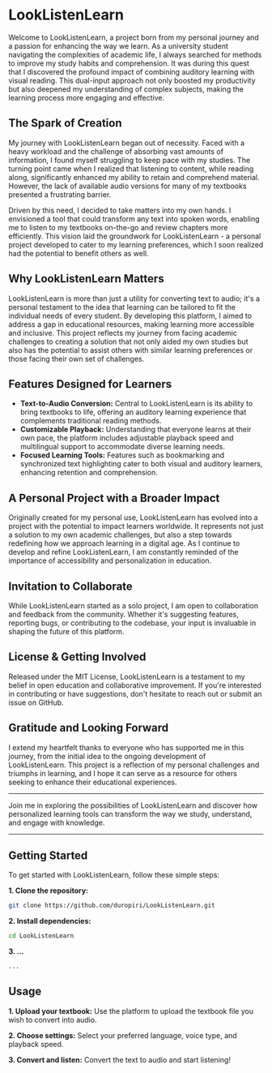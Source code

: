# LookListenLearn

Welcome to LookListenLearn, a project born from my personal journey and a passion for enhancing the way we learn. As a university student navigating the complexities of academic life, I always searched for methods to improve my study habits and comprehension. It was during this quest that I discovered the profound impact of combining auditory learning with visual reading. This dual-input approach not only boosted my productivity but also deepened my understanding of complex subjects, making the learning process more engaging and effective.

## The Spark of Creation

My journey with LookListenLearn began out of necessity. Faced with a heavy workload and the challenge of absorbing vast amounts of information, I found myself struggling to keep pace with my studies. The turning point came when I realized that listening to content, while reading along, significantly enhanced my ability to retain and comprehend material. However, the lack of available audio versions for many of my textbooks presented a frustrating barrier.

Driven by this need, I decided to take matters into my own hands. I envisioned a tool that could transform any text into spoken words, enabling me to listen to my textbooks on-the-go and review chapters more efficiently. This vision laid the groundwork for LookListenLearn - a personal project developed to cater to my learning preferences, which I soon realized had the potential to benefit others as well.

## Why LookListenLearn Matters

LookListenLearn is more than just a utility for converting text to audio; it's a personal testament to the idea that learning can be tailored to fit the individual needs of every student. By developing this platform, I aimed to address a gap in educational resources, making learning more accessible and inclusive. This project reflects my journey from facing academic challenges to creating a solution that not only aided my own studies but also has the potential to assist others with similar learning preferences or those facing their own set of challenges.

## Features Designed for Learners

- **Text-to-Audio Conversion:** Central to LookListenLearn is its ability to bring textbooks to life, offering an auditory learning experience that complements traditional reading methods.
- **Customizable Playback:** Understanding that everyone learns at their own pace, the platform includes adjustable playback speed and multilingual support to accommodate diverse learning needs.
- **Focused Learning Tools:** Features such as bookmarking and synchronized text highlighting cater to both visual and auditory learners, enhancing retention and comprehension.

## A Personal Project with a Broader Impact

Originally created for my personal use, LookListenLearn has evolved into a project with the potential to impact learners worldwide. It represents not just a solution to my own academic challenges, but also a step towards redefining how we approach learning in a digital age. As I continue to develop and refine LookListenLearn, I am constantly reminded of the importance of accessibility and personalization in education.

## Invitation to Collaborate

While LookListenLearn started as a solo project, I am open to collaboration and feedback from the community. Whether it's suggesting features, reporting bugs, or contributing to the codebase, your input is invaluable in shaping the future of this platform.

## License & Getting Involved

Released under the MIT License, LookListenLearn is a testament to my belief in open education and collaborative improvement. If you're interested in contributing or have suggestions, don't hesitate to reach out or submit an issue on GitHub.

## Gratitude and Looking Forward

I extend my heartfelt thanks to everyone who has supported me in this journey, from the initial idea to the ongoing development of LookListenLearn. This project is a reflection of my personal challenges and triumphs in learning, and I hope it can serve as a resource for others seeking to enhance their educational experiences.

---

Join me in exploring the possibilities of LookListenLearn and discover how personalized learning tools can transform the way we study, understand, and engage with knowledge.

---

## Getting Started

To get started with LookListenLearn, follow these simple steps:

**1. Clone the repository:**

```bash
git clone https://github.com/duropiri/LookListenLearn.git
```

**2. Install dependencies:**

```bash
cd LookListenLearn
```

**3. ...**

```bash
...
```

## Usage

**1. Upload your textbook:** Use the platform to upload the textbook file you wish to convert into audio.

**2. Choose settings:** Select your preferred language, voice type, and playback speed.

**3. Convert and listen:** Convert the text to audio and start listening!
